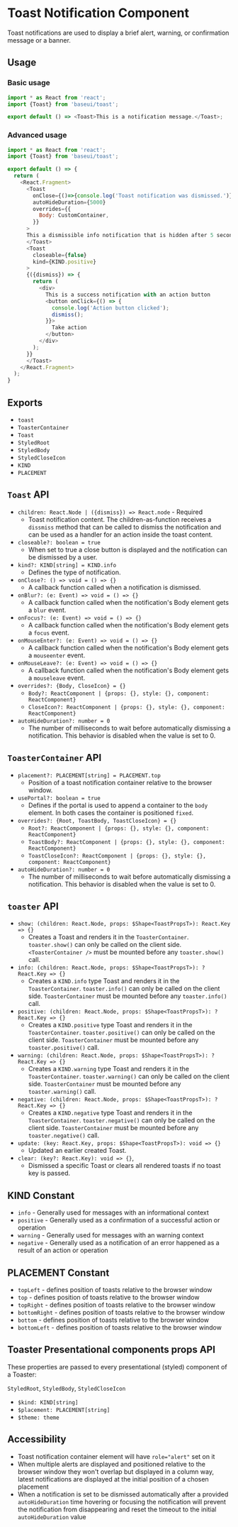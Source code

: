 # Toast Notification Component

Toast notifications are used to display a brief alert, warning, or confirmation message or a banner.

## Usage

### Basic usage

```javascript
import * as React from 'react';
import {Toast} from 'baseui/toast';

export default () => <Toast>This is a notification message.</Toast>;
```

### Advanced usage

```javascript
import * as React from 'react';
import {Toast} from 'baseui/toast';

export default () => {
  return (
    <React.Fragment>
      <Toast
        onClose={()=>{console.log('Toast notification was dismissed.')}}
        autoHideDuration={5000}
        overrides={{
          Body: CustomContainer,
        }}
      >
      This a dismissible info notification that is hidden after 5 seconds automatically.
      </Toast>
      <Toast
        closeable={false}
        kind={KIND.positive}
      >
      {({dismiss}) => {
        return (
          <div>
            This is a success notification with an action button
            <button onClick={() => {
              console.log('Action button clicked');
              dismiss();
            }}>
              Take action
            </button>
          </div>
        );
      }}
      </Toast>
    </React.Fragment>
  );
}
```

## Exports

* `toast`
* `ToasterContainer`
* `Toast`
* `StyledRoot`
* `StyledBody`
* `StyledCloseIcon`
* `KIND`
* `PLACEMENT`

## `Toast` API

* `children: React.Node | ({dismiss}) => React.node` - Required
  * Toast notification content. The children-as-function receives a `dissmiss` method that can be called
    to dismiss the notification and can be used as a handler for an action inside the toast content.
* `closeable?: boolean = true`
  * When set to true a close button is displayed and the notification can be dismissed by a user.
* `kind?: KIND[string] = KIND.info`
  * Defines the type of notification.
* `onClose?: () => void = () => {}`
  * A callback function called when a notification is dismissed.
* `onBlur?: (e: Event) => void = () => {}`
  * A callback function called when the notification's Body element gets a `blur` event.
* `onFocus?: (e: Event) => void = () => {}`
  * A callback function called when the notification's Body element gets a `focus` event.
* `onMouseEnter?: (e: Event) => void = () => {}`
  * A callback function called when the notification's Body element gets a `mouseenter` event.
* `onMouseLeave?: (e: Event) => void = () => {}`
  * A callback function called when the notification's Body element gets a `mouseleave` event.
* `overrides?: {Body, CloseIcon} = {}`
  * `Body?: ReactComponent | {props: {}, style: {}, component: ReactComponent}`
  * `CloseIcon?: ReactComponent | {props: {}, style: {}, component: ReactComponent}`
* `autoHideDuration?: number = 0`
  * The number of milliseconds to wait before automatically dismissing a notification. This behavior is
    disabled when the value is set to 0.

## `ToasterContainer` API

* `placement?: PLACEMENT[string] = PLACEMENT.top`
  * Position of a toast notification container relative to the browser window.
* `usePortal?: boolean = true`
  * Defines if the portal is used to append a container to the `body` element. In both cases the container
    is positioned `fixed`.
* `overrides?: {Root, ToastBody, ToastCloseIcon} = {}`
  * `Root?: ReactComponent | {props: {}, style: {}, component: ReactComponent}`
  * `ToastBody?: ReactComponent | {props: {}, style: {}, component: ReactComponent}`
  * `ToastCloseIcon?: ReactComponent | {props: {}, style: {}, component: ReactComponent}`
* `autoHideDuration?: number = 0`
  * The number of milliseconds to wait before automatically dismissing a notification. This behavior is
    disabled when the value is set to 0.

## `toaster` API

* `show: (children: React.Node, props: $Shape<ToastPropsT>): React.Key => {}`
  * Creates a Toast and renders it in the `ToasterContainer`. `toaster.show()` can only be called on the
    client side. `<ToasterContainer />` must be mounted before any `toaster.show()` call.
* `info: (children: React.Node, props: $Shape<ToastPropsT>): ?React.Key => {}`
  * Creates a `KIND.info` type Toast and renders it in the `ToasterContainer`. `toaster.info()` can only be
    called on the client side. `ToasterContainer` must be mounted before any `toaster.info()` call.
* `positive: (children: React.Node, props: $Shape<ToastPropsT>): ?React.Key => {}`
  * Creates a `KIND.positive` type Toast and renders it in the `ToasterContainer`. `toaster.positive()` can
    only be called on the client side. `ToasterContainer` must be mounted before any `toaster.positive()` call.
* `warning: (children: React.Node, props: $Shape<ToastPropsT>): ?React.Key => {}`
  * Creates a `KIND.warning` type Toast and renders it in the `ToasterContainer`. `toaster.warning()` can
    only be called on the client side. `ToasterContainer` must be mounted before any `toaster.warning()` call.
* `negative: (children: React.Node, props: $Shape<ToastPropsT>): ?React.Key => {}`
  * Creates a `KIND.negative` type Toast and renders it in the `ToasterContainer`. `toaster.negative()` can
    only be called on the client side. `ToasterContainer` must be mounted before any `toaster.negative()` call.
* `update: (key: React.Key, props: $Shape<ToastPropsT>): void => {}`
  * Updated an earlier created Toast.
* `clear: (key?: React.Key): void => {}`,
  * Dismissed a specific Toast or clears all rendered toasts if no toast key is passed.

## KIND Constant

* `info` - Generally used for messages with an informational context
* `positive` - Generally used as a confirmation of a successful action or operation
* `warning` - Generally used for messages with an warning context
* `negative` - Generally used as a notification of an error happened as a result of an action or operation

## PLACEMENT Constant

* `topLeft` - defines position of toasts relative to the browser window
* `top` - defines position of toasts relative to the browser window
* `topRight` - defines position of toasts relative to the browser window
* `bottomRight` - defines position of toasts relative to the browser window
* `bottom` - defines position of toasts relative to the browser window
* `bottomLeft` - defines position of toasts relative to the browser window

## Toaster Presentational components props API

These properties are passed to every presentational (styled) component of a Toaster:

`StyledRoot`, `StyledBody`, `StyledCloseIcon`

* `$kind: KIND[string]`
* `$placement: PLACEMENT[string]`
* `$theme: theme`

## Accessibility

* Toast notification container element will have `role="alert"` set on it
* When multiple alerts are displayed and positioned relative to the browser window they won't overlap but displayed in a column way, latest notifications are displayed at the initial position of a chosen placement
* When a notification is set to be dismissed automatically after a provided `autoHideDuration` time hovering or focusing the notification will prevent the notification from disappearing and reset the timeout to the initial `autoHideDuration` value
